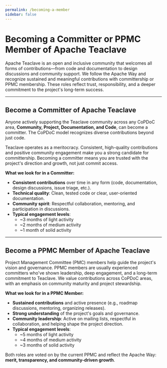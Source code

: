 ```yaml
---
permalink: /becoming-a-member
sidebar: false
---
```


# Becoming a Committer or PPMC Member of Apache Teaclave

Apache Teaclave is an open and inclusive community that welcomes all forms of 
contributions—from code and documentation to design discussions and community 
support. We follow the Apache Way and recognize sustained and meaningful 
contributions with committership or PPMC membership. These roles reflect trust, 
responsibility, and a deeper commitment to the project's long-term success.

---

## Become a Committer of Apache Teaclave

Anyone actively supporting the Teaclave community across any CoPDoC area, 
**Community, Project, Documentation, and Code**, can become a committer. The 
CoPDoC model recognizes diverse contributions beyond just code.

Teaclave operates as a meritocracy. Consistent, high-quality contributions and 
positive community engagement make you a strong candidate for committership. 
Becoming a committer means you are trusted with the project's direction and 
growth, not just commit access.

**What we look for in a Committer:**
- **Consistent contributions** over time in any form (code, documentation, 
  design discussions, issue triage, etc.).
- **Technical quality**: Clean, tested code or clear, user-oriented 
  documentation.
- **Community spirit**: Respectful collaboration, mentoring, and participation 
  in discussions.
- **Typical engagement levels**:
  - ~3 months of light activity  
  - ~2 months of medium activity  
  - ~1 month of solid activity

---

## Become a PPMC Member of Apache Teaclave

Project Management Committee (PMC) members help guide the project's vision and 
governance. PPMC members are usually experienced committers who've shown 
leadership, deep engagement, and a long-term commitment to Teaclave. We value 
contributions across CoPDoC areas, with an emphasis on community maturity and 
project stewardship.

**What we look for in a PPMC Member:**
- **Sustained contributions** and active presence (e.g., roadmap discussions, 
  mentoring, organizing releases).
- **Strong understanding** of the project's goals and governance.
- **Community leadership**: Active on mailing lists, respectful in 
  collaboration, and helping shape the project direction.
- **Typical engagement levels**:
  - ~5 months of light activity  
  - ~4 months of medium activity  
  - ~3 months of solid activity

Both roles are voted on by the current PPMC and reflect the Apache Way: 
**merit, transparency, and community-driven growth**.

